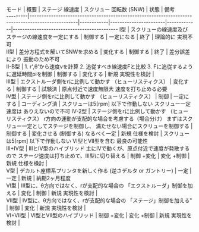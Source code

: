 モード      |  概要                                                                                              |  ステージ
線速度  |  スクリュー
回転数
(SNW)      |  状態         |  備考                                        
---------|--------------------------------------------------------------------------------------------------|------------|-----------------------|-------------|--------------------------------------------
I型       |  スクリューの線速度及び
ステージの線速度を一定にする                                                                      |  制御する      |  一定になる                |  終了         |  理論的に
実現不可                                 
II型      |  差分方程式を解いてSNWを求める                                                                                |  変化する      |  制御する                 |  終了         |  差分誤差により
振動のため不可                           
II-B型    |  1. r',θ'から速度vを計算
2. 追従すべき線速度Fと比較
3. Fに追従するように遅延時間piを制御                                          |  制御する      |  変化する                 |  新規
実現性を検討  |  　                                         
III型     |  エクストルーダ側をrに比例して動かす
（ヒューリスティクス）                                                                  |  変化する      |  制御する                 |  試験済        |  原点付近で速度無限大
速度を打ち止める必要                     
IV型      |  ステージ側をrに比例して動かす
（ヒューリスティクス）                                                                     |  制御        |  一定にする                |  コーディング済    |  スクリューは5[rpm]
以下で作動しない
スクリュー一定速度は
ありえないので不可
IV-2型    |  ステージ側をrに比例して動かす
（ヒューリスティクス）
r方向の運動が支配的な場合を考慮する（場合分け）
まずはスクリュー一定としてステージを制御し、
満たせない場合にスクリューを制御する  |  制御する      |  変化させる
(制御する)
なるべく一定  |  新規
仕様を検討   |  スクリューは5[rpm]
以下で作動しない
VI型とVII型を含む
最良の可能性  
III+IV型  |  IIIとIV型のハイブリッド
主にIVで動くが、原点付近で速度が発散するので
ステージ速度は打ち止めて、III型に切り替える                                  |  制御
+変化    |  変化
+制御               |  新規
仕様を検討   |  　                                         
V型       |  デカルト座標系プリンタを新しく作る
(逆さデルタ or ガントリー)                                                              |  一定        |  一定                   |  新規         |  納期2ヶ月程度                                   
VI型      |  III型に、θ方向ではなく、rが支配的な場合の
「エクストルーダ」制御を加える                                                         |  変化        |  制御                   |  新規
実現性を検討  |  　                                         
VII型     |  IV型に、θ方向ではなく、rが支配的な場合の
「ステージ」制御を加える"                                                            |  制御        |  変化                   |  新規
実現性を検討  |  　                                         
VI+VII型  |  VI型とVII型のハイブリッド                                                                                 |  制御
+変化    |  変化
+制御               |  新規
実現性を検討  |  　                                         
